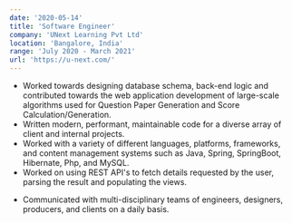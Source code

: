 ```yaml
---
date: '2020-05-14'
title: 'Software Engineer'
company: 'UNext Learning Pvt Ltd'
location: 'Bangalore, India'
range: 'July 2020 - March 2021'
url: 'https://u-next.com/'
---
```


- Worked towards designing database schema, back-end logic and contributed towards the web application development of large-scale algorithms used for Question Paper Generation and Score Calculation/Generation.
- Written modern, performant, maintainable code for a diverse array of client and internal projects.
- Worked with a variety of different languages, platforms, frameworks, and content management systems such as Java, Spring, SpringBoot, Hibernate, Php, and MySQL. 
- Worked on using REST API's to fetch details requested by the user, parsing the result and populating the views.
<!-- - Developed various key backend features -->
<!-- - Work with a variety of different languages, platforms, frameworks, and content management systems such as JavaScript, TypeScript, Gatsby, React, Craft, WordPress, Prismic, and Netlify. -->
- Communicated with multi-disciplinary teams of engineers, designers, producers, and clients on a daily basis.
